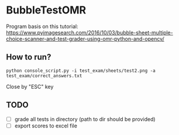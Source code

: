 # BubbleTestOMR
Program basis on this tutorial: https://www.pyimagesearch.com/2016/10/03/bubble-sheet-multiple-choice-scanner-and-test-grader-using-omr-python-and-opencv/


## How to run?
```
python console_script.py -i test_exam/sheets/test2.png -a test_exam/correct_answers.txt
```
Close by "ESC" key

## TODO
- [ ] grade all tests in directory (path to dir should be provided)
- [ ] export scores to excel file 